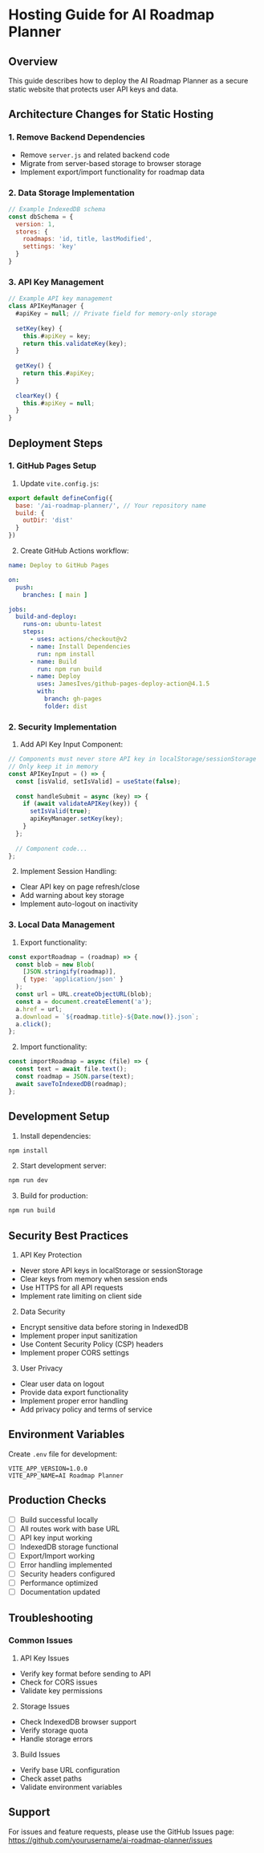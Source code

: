 # Hosting Guide for AI Roadmap Planner

## Overview

This guide describes how to deploy the AI Roadmap Planner as a secure static website that protects user API keys and data.

## Architecture Changes for Static Hosting

### 1. Remove Backend Dependencies
- Remove `server.js` and related backend code
- Migrate from server-based storage to browser storage
- Implement export/import functionality for roadmap data

### 2. Data Storage Implementation
```javascript
// Example IndexedDB schema
const dbSchema = {
  version: 1,
  stores: {
    roadmaps: 'id, title, lastModified',
    settings: 'key'
  }
}
```

### 3. API Key Management
```javascript
// Example API key management
class APIKeyManager {
  #apiKey = null; // Private field for memory-only storage
  
  setKey(key) {
    this.#apiKey = key;
    return this.validateKey(key);
  }
  
  getKey() {
    return this.#apiKey;
  }
  
  clearKey() {
    this.#apiKey = null;
  }
}
```

## Deployment Steps

### 1. GitHub Pages Setup

1. Update `vite.config.js`:
```javascript
export default defineConfig({
  base: '/ai-roadmap-planner/', // Your repository name
  build: {
    outDir: 'dist'
  }
})
```

2. Create GitHub Actions workflow:
```yaml
name: Deploy to GitHub Pages

on:
  push:
    branches: [ main ]

jobs:
  build-and-deploy:
    runs-on: ubuntu-latest
    steps:
      - uses: actions/checkout@v2
      - name: Install Dependencies
        run: npm install
      - name: Build
        run: npm run build
      - name: Deploy
        uses: JamesIves/github-pages-deploy-action@4.1.5
        with:
          branch: gh-pages
          folder: dist
```

### 2. Security Implementation

1. Add API Key Input Component:
```javascript
// Components must never store API key in localStorage/sessionStorage
// Only keep it in memory
const APIKeyInput = () => {
  const [isValid, setIsValid] = useState(false);
  
  const handleSubmit = async (key) => {
    if (await validateAPIKey(key)) {
      setIsValid(true);
      apiKeyManager.setKey(key);
    }
  };
  
  // Component code...
};
```

2. Implement Session Handling:
- Clear API key on page refresh/close
- Add warning about key storage
- Implement auto-logout on inactivity

### 3. Local Data Management

1. Export functionality:
```javascript
const exportRoadmap = (roadmap) => {
  const blob = new Blob(
    [JSON.stringify(roadmap)], 
    { type: 'application/json' }
  );
  const url = URL.createObjectURL(blob);
  const a = document.createElement('a');
  a.href = url;
  a.download = `${roadmap.title}-${Date.now()}.json`;
  a.click();
};
```

2. Import functionality:
```javascript
const importRoadmap = async (file) => {
  const text = await file.text();
  const roadmap = JSON.parse(text);
  await saveToIndexedDB(roadmap);
};
```

## Development Setup

1. Install dependencies:
```bash
npm install
```

2. Start development server:
```bash
npm run dev
```

3. Build for production:
```bash
npm run build
```

## Security Best Practices

1. API Key Protection
- Never store API keys in localStorage or sessionStorage
- Clear keys from memory when session ends
- Use HTTPS for all API requests
- Implement rate limiting on client side

2. Data Security
- Encrypt sensitive data before storing in IndexedDB
- Implement proper input sanitization
- Use Content Security Policy (CSP) headers
- Implement proper CORS settings

3. User Privacy
- Clear user data on logout
- Provide data export functionality
- Implement proper error handling
- Add privacy policy and terms of service

## Environment Variables

Create `.env` file for development:
```
VITE_APP_VERSION=1.0.0
VITE_APP_NAME=AI Roadmap Planner
```

## Production Checks

- [ ] Build successful locally
- [ ] All routes work with base URL
- [ ] API key input working
- [ ] IndexedDB storage functional
- [ ] Export/Import working
- [ ] Error handling implemented
- [ ] Security headers configured
- [ ] Performance optimized
- [ ] Documentation updated

## Troubleshooting

### Common Issues

1. API Key Issues
- Verify key format before sending to API
- Check for CORS issues
- Validate key permissions

2. Storage Issues
- Check IndexedDB browser support
- Verify storage quota
- Handle storage errors

3. Build Issues
- Verify base URL configuration
- Check asset paths
- Validate environment variables

## Support

For issues and feature requests, please use the GitHub Issues page:
https://github.com/yourusername/ai-roadmap-planner/issues